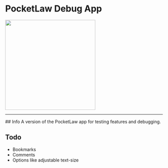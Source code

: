 #  PocketLaw Debug App

[<img src="https://play.google.com/intl/en_us/badges/images/generic/en_badge_web_generic.png" width="288">](https://play.google.com/store/apps/details?id=org.pocketlaw.canada_evidence_act)

<hr>
## Info
A version of the PocketLaw app for testing features and debugging.

## Todo
* Bookmarks
* Comments
* Options like adjustable text-size








